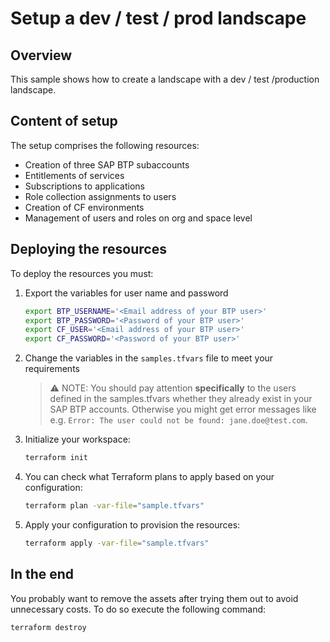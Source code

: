 # Setup a dev / test / prod landscape

## Overview

This sample shows how to create a landscape with a dev / test /production landscape. 

## Content of setup

The setup comprises the following resources:

- Creation of three SAP BTP subaccounts
- Entitlements of services
- Subscriptions to applications
- Role collection assignments to users
- Creation of CF environments
- Management of users and roles on org and space level

## Deploying the resources

To deploy the resources you must:

1. Export the variables for user name and password

   ```bash
   export BTP_USERNAME='<Email address of your BTP user>'
   export BTP_PASSWORD='<Password of your BTP user>'
   export CF_USER='<Email address of your BTP user>'
   export CF_PASSWORD='<Password of your BTP user>'
   ```

2. Change the variables in the `samples.tfvars` file to meet your requirements

   > ⚠ NOTE: You should pay attention **specifically** to the users defined in the samples.tfvars whether they already exist in your SAP BTP accounts. Otherwise you might get error messages like e.g. `Error: The user could not be found: jane.doe@test.com`.


3. Initialize your workspace:

   ```bash
   terraform init
   ```

4. You can check what Terraform plans to apply based on your configuration:

   ```bash
   terraform plan -var-file="sample.tfvars"
   ```

5. Apply your configuration to provision the resources:

   ```bash
   terraform apply -var-file="sample.tfvars"
   ```

## In the end

You probably want to remove the assets after trying them out to avoid unnecessary costs. To do so execute the following command:

```bash
terraform destroy
```
